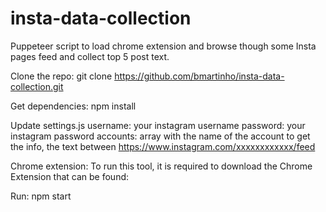 # insta-data-collection
Puppeteer script to load chrome extension and browse though some Insta pages feed and collect top 5 post text.

Clone the repo:
git clone https://github.com/bmartinho/insta-data-collection.git

Get dependencies:
npm install

Update settings.js
username: your instagram username
password: your instagram password
accounts: array with the name of the account to get the info, the text between https://www.instagram.com/xxxxxxxxxxxx/feed

Chrome extension:
To run this tool, it is required to download the Chrome Extension that can be found:


Run:
npm start